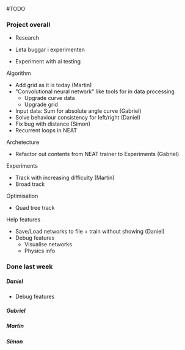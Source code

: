 #TODO

### Project overall
- Research

- Leta buggar i experimenten
- Experiment with ai testing 


Algorithm
- Add grid as it is today (Martin)
- "Convolutional neural network" like tools for in data processing
  - Upgrade curve data
  - Upgrade grid
- Input data: Sum for absolute angle curve   (Gabriel)
- Solve behaviour consistency for left/right (Daniel)
- Fix bug with distance (Simon)
- Recurrent loops in NEAT

Archetecture
- Refactor out contents from NEAT trainer to Experiments (Gabriel)

Experiments
- Track with increasing difficulty (Martin)
- Broad track

Optimisation
- Quad tree track

Help features
- Save/Load networks to file + train without showing (Daniel)
- Debug features    
  - Visualise networks
  - Physics info

### Done last week


##### Daniel
- Debug features

##### Gabriel

##### Martin

##### Simon